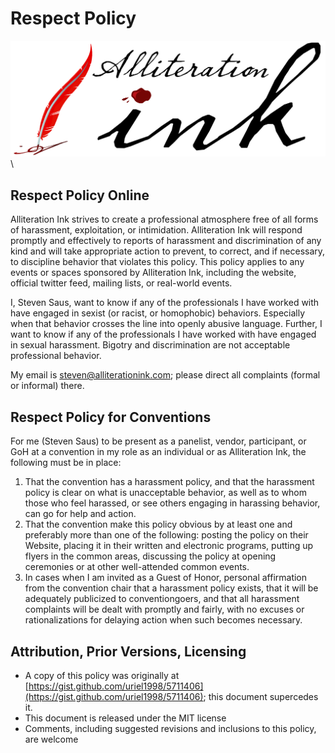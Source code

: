 # Respect Policy

![](aink_logo.png "Alliteration Ink")  \  

## Respect Policy Online

Alliteration Ink strives to create a professional atmosphere free of all forms of harassment, exploitation, or intimidation. Alliteration Ink will respond promptly and effectively to reports of harassment and discrimination of any kind and will take appropriate action to prevent, to correct, and if necessary, to discipline behavior that violates this policy. This policy applies to any events or spaces sponsored by Alliteration Ink, including the website, official twitter feed, mailing lists, or real-world events.

I, Steven Saus, want to know if any of the professionals I have worked with have engaged in sexist (or racist, or homophobic) behaviors. Especially when that behavior crosses the line into openly abusive language. Further, I want to know if any of the professionals I have worked with have engaged in sexual harassment. Bigotry and discrimination are not acceptable professional behavior.

My email is <a href="&#109;a&#105;&#108;&#116;&#111;&#58;&#115;&#116;&#101;&#118;e&#110;&#64;&#97;&#108;&#108;&#105;&#116;&#101;&#114;&#97;&#116;&#105;&#111;&#110;&#105;&#110;&#107;&#46;&#99;&#111;&#109;">&#115;&#116;&#101;&#118;&#101;n&#64;&#97;&#108;&#108;&#105;&#116;&#101;&#114;&#97;&#116;&#105;o&#110;in&#107;&#46;&#99;&#111;&#109;</a>; please direct all complaints (formal or informal) there.

## Respect Policy for Conventions

For me (Steven Saus) to be present as a panelist, vendor, participant, or GoH at a convention in my role as an individual or as Alliteration Ink, the following must be in place:

1. That the convention has a harassment policy, and that the harassment policy is clear on what is unacceptable behavior, as well as to whom those who feel harassed, or see others engaging in harassing behavior, can go for help and action.
2. That the convention make this policy obvious by at least one and preferably more than one of the following: posting the policy on their Website, placing it in their written and electronic programs, putting up flyers in the common areas, discussing the policy at opening ceremonies or at other well-attended common events.
3. In cases when I am invited as a Guest of Honor, personal affirmation from the convention chair that a harassment policy exists, that it will be adequately publicized to conventiongoers, and that all harassment complaints will be dealt with promptly and fairly, with no excuses or rationalizations for delaying action when such becomes necessary. 

## Attribution, Prior Versions, Licensing

* A copy of this policy was originally at [https://gist.github.com/uriel1998/5711406](https://gist.github.com/uriel1998/5711406); this document supercedes it.
* This document is released under the MIT license
* Comments, including suggested revisions and inclusions to this policy, are welcome